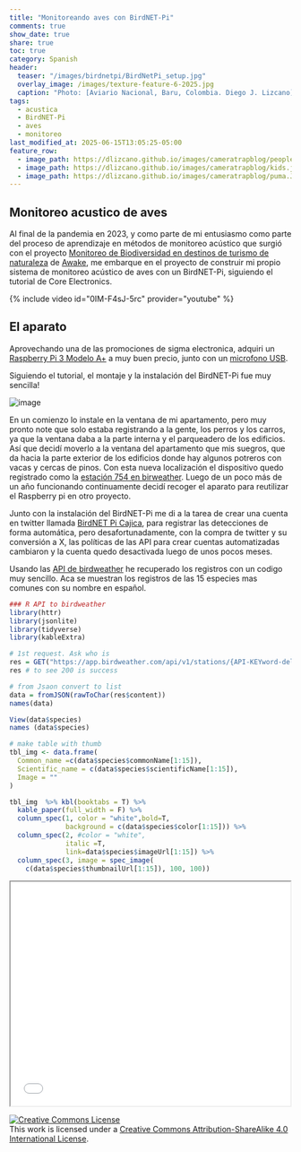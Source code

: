 ```yaml
---
title: "Monitoreando aves con BirdNET-Pi"
comments: true
show_date: true
share: true
toc: true
category: Spanish
header:
  teaser: "/images/birdnetpi/BirdNetPi_setup.jpg"
  overlay_image: /images/texture-feature-6-2025.jpg
  caption: "Photo: [Aviario Nacional, Baru, Colombia. Diego J. Lizcano](https://www.instagram.com/walking_tapir/)"
tags:
  - acustica
  - BirdNET-Pi 
  - aves
  - monitoreo
last_modified_at: 2025-06-15T13:05:25-05:00
feature_row:
  - image_path: https://dlizcano.github.io/images/cameratrapblog/people.jpg
  - image_path: https://dlizcano.github.io/images/cameratrapblog/kids.jpg
  - image_path: https://dlizcano.github.io/images/cameratrapblog/puma.JPG
---
```


## Monitoreo acustico de aves 

Al final de la pandemia en 2023, y como parte de mi entusiasmo como parte del proceso de aprendizaje en métodos de monitoreo acústico que surgió con el proyecto [Monitoreo de Biodiversidad en destinos de turismo de naturaleza](https://monitoreo-acustico.netlify.app/es/) de [Awake](https://www.awake.travel/), me embarque en el proyecto de construir mi propio sistema de monitoreo acústico de aves con un BirdNET-Pi, siguiendo el tutorial de Core Electronics.

{% include video id="0IM-F4sJ-5rc" provider="youtube" %}  

## El aparato 

Aprovechando una de las promociones de sigma electronica, adquiri un [Raspberry Pi 3 Modelo A+](https://www.sigmaelectronica.net/producto/rpi3-a/) a muy buen precio, junto con un [microfono USB](https://www.sigmaelectronica.net/producto/adafr-3367/). 

Siguiendo el tutorial, el montaje y la instalación del BirdNET-Pi fue muy sencilla! 

![image](https://dlizcano.github.io/images/birdnetpi/BirdNetPi_setup.jpg)

En un comienzo lo instale en la ventana de mi apartamento, pero muy pronto note que solo estaba registrando a la gente, los perros y los carros, ya que la ventana daba a la parte interna y el parqueadero de los edificios. Así que decidí moverlo a la ventana del apartamento que mis suegros, que da hacia la parte exterior de los edificios donde hay algunos potreros con vacas y cercas de pinos. Con esta nueva localización el dispositivo quedo registrado como la [estación 754 en birweather](https://t.co/vKG0YMxY6K). Luego de un poco más de un año funcionando continuamente decidí recoger el aparato para reutilizar el Raspberry pi en otro proyecto. 

Junto con la instalación del BirdNET-Pi me di a la tarea de crear una cuenta en twitter llamada [BirdNET Pi Cajica](https://x.com/BirdNetPi_Cajic), para registrar las detecciones de forma automática, pero desafortunadamente, con la compra de twitter y su conversión a X, las políticas de las API para crear cuentas automatizadas cambiaron y la cuenta quedo desactivada luego de unos pocos meses.  

Usando las [API de birdweather](https://app.birdweather.com/api/) he recuperado los registros con un codigo muy sencillo. Aca se muestran los registros de las 15 especies mas comunes con su nombre en español.


```r
### R API to birdweather
library(httr)
library(jsonlite)
library(tidyverse)
library(kableExtra)

# 1st request. Ask who is
res = GET("https://app.birdweather.com/api/v1/stations/{API-KEYword-del-dispositivo}/species?period=all&locale=es")
res # to see 200 is success 

# from Jsaon convert to list
data = fromJSON(rawToChar(res$content))
names(data)

View(data$species)
names (data$species)

# make table with thumb
tbl_img <- data.frame(
  Common_name =c(data$species$commonName[1:15]),
  Scientific_name = c(data$species$scientificName[1:15]),
  Image = ""
)

tbl_img  %>% kbl(booktabs = T) %>%
  kable_paper(full_width = F) %>%
  column_spec(1, color = "white",bold=T,
              background = c(data$species$color[1:15])) %>% 
  column_spec(2, #color = "white",
              italic =T,
              link=data$species$imageUrl[1:15]) %>% 
  column_spec(3, image = spec_image(
    c(data$species$thumbnailUrl[1:15]), 100, 100)) 


```


<iframe
  id="inlineFrameExample"
  title="Inline Frame Example"
  width="500"
  height="400"
  src="/content/BirdNetPi_Cajic.html">
</iframe>



<a rel="license" href="http://creativecommons.org/licenses/by-sa/4.0/"><img alt="Creative Commons License" style="border-width:0" src="http://i.creativecommons.org/l/by-sa/4.0/88x31.png" /></a><br />This work is licensed under a <a rel="license" href="http://creativecommons.org/licenses/by-sa/4.0/">Creative Commons Attribution-ShareAlike 4.0 International License</a>.
